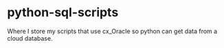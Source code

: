 # python-sql-scripts
Where I store my scripts that use cx_Oracle so python can get data from a cloud database.
